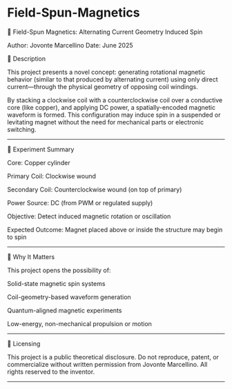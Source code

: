 # Field-Spun-Magnetics

📄 Field-Spun Magnetics: Alternating Current Geometry Induced Spin

Author: Jovonte Marcellino
Date: June 2025

🔬 Description

This project presents a novel concept: generating rotational magnetic behavior (similar to that produced by alternating current) using only direct current—through the physical geometry of opposing coil windings.

By stacking a clockwise coil with a counterclockwise coil over a conductive core (like copper), and applying DC power, a spatially-encoded magnetic waveform is formed. This configuration may induce spin in a suspended or levitating magnet without the need for mechanical parts or electronic switching.


---

🧪 Experiment Summary

Core: Copper cylinder

Primary Coil: Clockwise wound

Secondary Coil: Counterclockwise wound (on top of primary)

Power Source: DC (from PWM or regulated supply)

Objective: Detect induced magnetic rotation or oscillation

Expected Outcome: Magnet placed above or inside the structure may begin to spin



---

🧠 Why It Matters

This project opens the possibility of:

Solid-state magnetic spin systems

Coil-geometry-based waveform generation

Quantum-aligned magnetic experiments

Low-energy, non-mechanical propulsion or motion



---

📜 Licensing

This project is a public theoretical disclosure.
Do not reproduce, patent, or commercialize without written permission from Jovonte Marcellino.
All rights reserved to the inventor.


---
